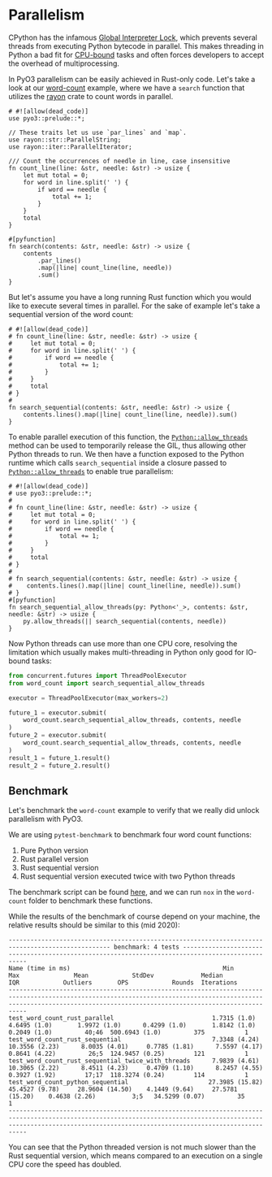 # Parallelism

CPython has the infamous [Global Interpreter Lock](https://docs.python.org/3/glossary.html#term-global-interpreter-lock), which prevents several threads from executing Python bytecode in parallel. This makes threading in Python a bad fit for [CPU-bound](https://stackoverflow.com/questions/868568/) tasks and often forces developers to accept the overhead of multiprocessing.

In PyO3 parallelism can be easily achieved in Rust-only code. Let's take a look at our [word-count](https://github.com/PyO3/pyo3/blob/main/examples/word-count/src/lib.rs) example, where we have a `search` function that utilizes the [rayon](https://github.com/rayon-rs/rayon) crate to count words in parallel.
```rust,no_run
# #![allow(dead_code)]
use pyo3::prelude::*;

// These traits let us use `par_lines` and `map`.
use rayon::str::ParallelString;
use rayon::iter::ParallelIterator;

/// Count the occurrences of needle in line, case insensitive
fn count_line(line: &str, needle: &str) -> usize {
    let mut total = 0;
    for word in line.split(' ') {
        if word == needle {
            total += 1;
        }
    }
    total
}

#[pyfunction]
fn search(contents: &str, needle: &str) -> usize {
    contents
        .par_lines()
        .map(|line| count_line(line, needle))
        .sum()
}
```

But let's assume you have a long running Rust function which you would like to execute several times in parallel. For the sake of example let's take a sequential version of the word count:
```rust,no_run
# #![allow(dead_code)]
# fn count_line(line: &str, needle: &str) -> usize {
#     let mut total = 0;
#     for word in line.split(' ') {
#         if word == needle {
#             total += 1;
#         }
#     }
#     total
# }
#
fn search_sequential(contents: &str, needle: &str) -> usize {
    contents.lines().map(|line| count_line(line, needle)).sum()
}
```

To enable parallel execution of this function, the [`Python::allow_threads`] method can be used to temporarily release the GIL, thus allowing other Python threads to run. We then have a function exposed to the Python runtime which calls `search_sequential` inside a closure passed to [`Python::allow_threads`] to enable true parallelism:
```rust,no_run
# #![allow(dead_code)]
# use pyo3::prelude::*;
#
# fn count_line(line: &str, needle: &str) -> usize {
#     let mut total = 0;
#     for word in line.split(' ') {
#         if word == needle {
#             total += 1;
#         }
#     }
#     total
# }
#
# fn search_sequential(contents: &str, needle: &str) -> usize {
#    contents.lines().map(|line| count_line(line, needle)).sum()
# }
#[pyfunction]
fn search_sequential_allow_threads(py: Python<'_>, contents: &str, needle: &str) -> usize {
    py.allow_threads(|| search_sequential(contents, needle))
}
```

Now Python threads can use more than one CPU core, resolving the limitation which usually makes multi-threading in Python only good for IO-bound tasks:
```Python
from concurrent.futures import ThreadPoolExecutor
from word_count import search_sequential_allow_threads

executor = ThreadPoolExecutor(max_workers=2)

future_1 = executor.submit(
    word_count.search_sequential_allow_threads, contents, needle
)
future_2 = executor.submit(
    word_count.search_sequential_allow_threads, contents, needle
)
result_1 = future_1.result()
result_2 = future_2.result()
```

## Benchmark

Let's benchmark the `word-count` example to verify that we really did unlock parallelism with PyO3.

We are using `pytest-benchmark` to benchmark four word count functions:

1. Pure Python version
2. Rust parallel version
3. Rust sequential version
4. Rust sequential version executed twice with two Python threads

The benchmark script can be found [here](https://github.com/PyO3/pyo3/blob/main/examples/word-count/tests/test_word_count.py), and we can run `nox` in the `word-count` folder to benchmark these functions.

While the results of the benchmark of course depend on your machine, the relative results should be similar to this (mid 2020):
```text
-------------------------------------------------------------------------------------------------- benchmark: 4 tests -------------------------------------------------------------------------------------------------
Name (time in ms)                                          Min                Max               Mean            StdDev             Median               IQR            Outliers       OPS            Rounds  Iterations
-----------------------------------------------------------------------------------------------------------------------------------------------------------------------------------------------------------------------
test_word_count_rust_parallel                           1.7315 (1.0)       4.6495 (1.0)       1.9972 (1.0)      0.4299 (1.0)       1.8142 (1.0)      0.2049 (1.0)         40;46  500.6943 (1.0)         375           1
test_word_count_rust_sequential                         7.3348 (4.24)     10.3556 (2.23)      8.0035 (4.01)     0.7785 (1.81)      7.5597 (4.17)     0.8641 (4.22)         26;5  124.9457 (0.25)        121           1
test_word_count_rust_sequential_twice_with_threads      7.9839 (4.61)     10.3065 (2.22)      8.4511 (4.23)     0.4709 (1.10)      8.2457 (4.55)     0.3927 (1.92)        17;17  118.3274 (0.24)        114           1
test_word_count_python_sequential                      27.3985 (15.82)    45.4527 (9.78)     28.9604 (14.50)    4.1449 (9.64)     27.5781 (15.20)    0.4638 (2.26)          3;5   34.5299 (0.07)         35           1
-----------------------------------------------------------------------------------------------------------------------------------------------------------------------------------------------------------------------
```

You can see that the Python threaded version is not much slower than the Rust sequential version, which means compared to an execution on a single CPU core the speed has doubled.

[`Python::allow_threads`]: {{#PYO3_DOCS_URL}}/pyo3/struct.Python.html#method.allow_threads